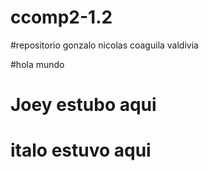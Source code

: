# ccomp2-1.2

#repositorio gonzalo nicolas coaguila valdivia 

#hola mundo 
# Joey estubo aqui 
# italo estuvo aqui 



